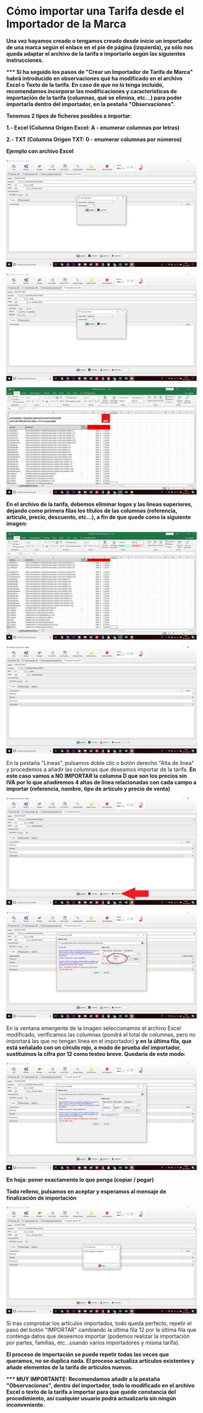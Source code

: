 # Cómo importar una Tarifa desde el Importador de la Marca

**Una vez hayamos creado o tengamos creado desde inicio un importador de una marca según el enlace en el pie de página \(izquierda\), ya sólo nos queda adaptar el archivo de la tarifa e importarlo según las siguientes instrucciones.**

**\*\*\* Si ha seguido los pasos de "Crear un Importador de Tarifa de Marca" habrá introducido en observaciones qué ha modificado en el archivo Excel o Texto de la tarifa. En caso de que no lo tenga incluido, recomendamos incorporar las modificaciones y características de importación de la tarifa \(columnas, qué se elimina, etc...\) para poder importarla dentro del importador, en la pestaña "Observaciones".**

**Tenemos 2 tipos de ficheros posibles a importar:**

**1.- Excel \(Columna Origen Excel: A - enumerar columnas por letras\)**

**2.- TXT \(Columna Origen TXT: 0 - enumerar columnas por números\)**

**Ejemplo con archivo Excel**

![ARCHIVOS EXCEL: COLUMNA ORIGEN A \(ENUMERAR COLUMNAS CON LETRAS\)](../../.gitbook/assets/image%20%2820%29.png)

![ARCHIVOS TXT: COLUMNA ORIGEN 0 \(ENUMERAR COLUMNAS CON N&#xDA;MEROS\)](../../.gitbook/assets/image%20%2869%29.png)

![Tarifa sin modificar](../../.gitbook/assets/image%20%28310%29.png)

**En el archivo de la tarifa, debemos eliminar logos y las líneas superiores, dejando como primera filas los títulos de las columnas \(referencia, artículo, precio, descuento, etc...\), a fin de que quede como la siguiente imagen:**

![Tarifa modificada](../../.gitbook/assets/image%20%28183%29.png)

![](../../.gitbook/assets/image%20%28101%29.png)

En la pestaña "Líneas", pulsamos doble clic o botón derecho "Alta de línea" y procedemos a añadir las columnas que deseamos importar de la tarifa. **En este caso vamos a NO IMPORTAR la columna D que son los precios sin IVA por lo que añadiremos 4 altas de línea relacionadas con cada campo a importar \(referencia, nombre, tipo de artículo y precio de venta\)**

![Una vez rellenos los datos, preparado el archivo de la tarifa seg&#xFA;n las instrucciones y a&#xF1;adidas las l&#xED;neas, pulsamos en el bot&#xF3;n &quot;IMPORTAR&quot;](../../.gitbook/assets/image%20%28264%29.png)

![](../../.gitbook/assets/image%20%2886%29.png)

En la ventana emergente de la imagen seleccionamos el archivo Excel modificado, verificamos las columnas \(pondrá el total de columnas, pero no importará las que no tengan línea en el importador\) **y en la última fila, que está señalado con un círculo rojo, a modo de prueba del importador, sustituimos la cifra por 12 como testeo breve. Quedaría de este modo:**

![](../../.gitbook/assets/image%20%28149%29.png)

**En hoja: poner exactamente lo que ponga \(copiar / pegar\)**

**Todo relleno, pulsamos en aceptar y esperamos al mensaje de finalización de importación**

![](../../.gitbook/assets/image%20%28193%29.png)

Si tras comprobar los artículos importados, todo queda perfecto, repetir el paso del botón "IMPORTAR" cambiando la última fila 12 por la última fila que contenga datos que deseemos importar \(podemos realizar la importación por partes, familias, etc...usando varios importadores y misma tarifa\).

**El proceso de importación se puede repetir todas las veces que queramos, no se duplica nada. El proceso actualiza artículos existentes y añade elementos de la tarifa de artículos nuevos.**

**\*\*\* MUY IMPORTANTE: Recomendamos añadir a la pestaña "Observaciones", dentro del importador, todo lo modificado en el archivo Excel o texto de la tarifa a importar para que quede constancia del procedimiento, así cualquier usuario podrá actualizarla sin ningún inconveniente.**[  
](https://winmotor.gitbook.io/project/~/drafts/-LUFfE7ntUBm_NjWthNB/primary/faq/es-posible-borrar-cualquier-factura-1)

